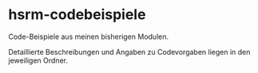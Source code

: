 # hsrm-codebeispiele
Code-Beispiele aus meinen bisherigen Modulen.

Detaillierte Beschreibungen und Angaben zu Codevorgaben liegen in den jeweiligen Ordner.

